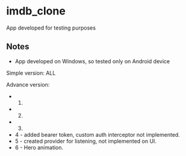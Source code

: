 # imdb_clone

App developed for testing purposes

## Notes

- App developed on Windows, so tested only on Android device

Simple version: ALL

Advance version: 
- 1. 
- 2. 
- 3. 
- 4 - added bearer token, custom auth interceptor not implemented.  
- 5 - created provider for listening, not implemented on UI.
- 6 - Hero animation.

